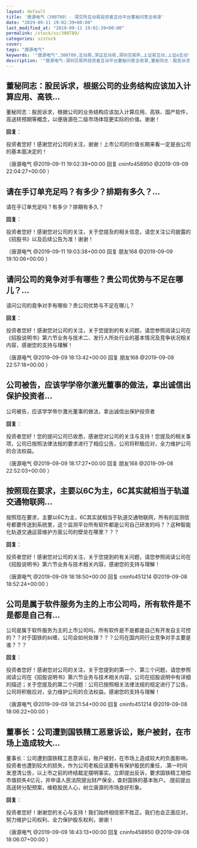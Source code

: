 ```yaml
---
layout: default
title: '唐源电气（300789）- 深交所互动易投资者互动平台董秘问答全收录'
date: "2019-09-11 19:02:39+00:00"
last_modified_at: "2019-09-11 19:02:39+00:00"
permalink: /stock/sz/300789/
categories: szstock
cover: 
tags: "唐源电气"
keywords: '"唐源电气",300789,互动易,深证互动易,深圳交易所,上证易互动,上证e互动'
description: '"唐源电气-深圳交易所投资者互动平台董秘问答全收录,董秘同志：股民诉求，根据公司的业务结构应该加入计算应用、高铁、国产软件，高送转预期等概念，以便唐源在二级市场体现更实际的价值。谢谢！"'
---
```


## 董秘同志：股民诉求，根据公司的业务结构应该加入计算应用、高铁...

董秘同志：股民诉求，根据公司的业务结构应该加入计算应用、高铁、国产软件，高送转预期等概念，以便唐源在二级市场体现更实际的价值。谢谢！

**回复**：

投资者您好！感谢您对公司的关注，谢谢！上市公司的价值长期来看一定是由公司的基本面决定的！ 

（唐源电气  @2019-09-11 19:02:39+00:00 回复 cninfo458950  @2019-09-09 22:04:27+00:00 ）

## 请在手订单充足吗？有多少？排期有多久？...

请在手订单充足吗？有多少？排期有多久？

**回复**：

投资者您好！感谢您对公司的关注，关于您提及的相关信息，请您关注公司披露的《招股书》以及后续公告为准！谢谢！ 

（唐源电气  @2019-09-11 19:03:38+00:00 回复 朋友168  @2019-09-09 19:10:06+00:00 ）

## 请问公司的竟争对手有哪些？贵公司优势与不足在哪儿？...

请问公司的竟争对手有哪些？贵公司优势与不足在哪儿？

**回复**：

投资者您好！感谢您对公司的关注，关于您提到的有关问题，请您参照阅读公司在《招股说明书》第六节业务与技术二、发行人所处行业的基本情况及竞争状况相关内容，感谢您的支持与理解！ 

（唐源电气  @2019-09-09 18:13:42+00:00 回复 朋友168  @2019-09-08 22:57:18+00:00 ）

## 公司被告，应该学学帝尔激光董事的做法，拿出诚信出保护投资者...

公司被告，应该学学帝尔激光董事的做法，拿出诚信出保护投资者

**回复**：

投资者您好！您的提问公司已收悉，感谢您对公司的关注与支持！您提及的相关事项，公司已按照法律法规的要求进行了相应公告，公司将积极应对，全力维护公司的合法权益。 

（唐源电气  @2019-09-09 18:17:27+00:00 回复 朋友168  @2019-09-08 22:52:03+00:00 ）

## 按照现在要求，主要以6C为主，6C其实就相当于轨道交通物联网...

按照现在要求，主要以6C为主，6C其实就相当于轨道交通物联网，所有的监测信号都要传送到系统里，这个监测平台所有软件都是公司自己研发的吗？？这种智能化轨道交通运营维护方面公司的壁垒在哪里？？？

**回复**：

投资者您好！感谢您对公司的关注，关于您提到的有关问题，请您参照阅读公司在《招股说明书》第六节业务与技术相关内容，感谢您的支持与理解！ 

（唐源电气  @2019-09-09 18:18:50+00:00 回复 cninfo451214  @2019-09-08 18:52:24+00:00 ）

## 公司是属于软件服务为主的上市公司吗，所有软件是不是都是自己有...

公司是属于软件服务为主的上市公司吗，所有软件是不是都是自己有开发自主可控的？？对于国铁的纠缠，公司会如何处理？？？公司在国内同行业竞争对手主要是谁？？？

**回复**：

投资者您好！感谢您对公司的关注，关于您提到的第一个、第三个问题，请您参照阅读公司在《招股说明书》第六节业务与技术相关内容，公司在招股说明中有详细的描述；关于您提及的第二个问题：公司已按照相关法律法规的规定进行了公告，公司将积极应对，全力维护公司的合法权益。感谢您的支持与理解！ 

（唐源电气  @2019-09-09 18:21:54+00:00 回复 cninfo451214  @2019-09-08 18:06:22+00:00 ）

## 董事长：公司遭到国铁精工恶意诉讼，账户被封，在市场上造成较大...

董事长：公司遭到国铁精工恶意诉讼，账户被封，在市场上造成较大的负面影响，投资者也遭到较大的损失，作为公司老板应该要有有保护股民的重任，.第一时间发澄清公告，以上市之前的终结裁定摆明事实。立即提出反诉，要求国铁精工赔偿市值损失4亿元，并申请人民法院提出财产保全，查封国铁的基本账户。.提前提出高送转分配预案，维稳股民人心，树立唐源的市场良好形象。

**回复**：

投资者您好！谢谢您的关心与支持！我们始终相信邪不胜正。我们也会正面应对，努力维护公司权利、全力保护股东权利，谢谢！ 

（唐源电气  @2019-09-09 18:43:13+00:00 回复 cninfo458950  @2019-09-08 18:06:07+00:00 ）

